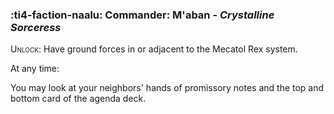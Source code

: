 ### :ti4-faction-naalu: **Commander**: M'aban - _Crystalline Sorceress_

<span style="font-variant:small-caps;">Unlock</span>: Have ground forces in or adjacent to the Mecatol Rex system.

At any time:

You may look at your neighbors' hands of promissory notes and the top and bottom card of the agenda deck.
